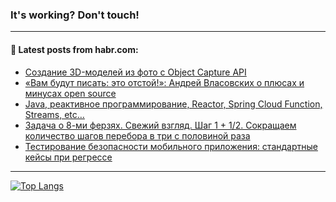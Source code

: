 ### It's working? Don't touch!

---
<!--
#### 🛠️ Technical stack:

![C++](https://img.shields.io/badge/C++-informational?logo=c%2B%2B&style=flat&logoColor=white&color=9C033A)
![Java](https://img.shields.io/badge/Java-informational?logo=java&style=flat&logoColor=white&color=007396)
![Kotlin](https://img.shields.io/badge/Kotlin-informational?logo=Kotlin&style=flat&logoColor=white&color=0095D5)
![JS](https://img.shields.io/badge/JS-informational?logo=javaScript&style=flat&logoColor=black&color=F7Df1E) <br>
![HTML5](https://img.shields.io/badge/HTML5-informational?logo=html5&style=flat&logoColor=white&color=E34F26)
![CSS3](https://img.shields.io/badge/CSS3-informational?logo=css3&style=flat&logoColor=white&color=157286)
![Sass](https://img.shields.io/badge/Saas-informational?logo=sass&style=flat&logoColor=white&color=hotpink)
![PHP](https://img.shields.io/badge/PHP-informational?logo=php&style=flat&logoColor=white&color=777BB4) <br>
![WebPAck](https://img.shields.io/badge/WebPack-informational?logo=webPack&style=flat&logoColor=white&color=FF6F00)
![Bootstrap](https://img.shields.io/badge/Bootstrap-informational?logo=Bootstrap&style=flat&logoColor=white&color=7952B3)
![MySQL](https://img.shields.io/badge/MySQL-informational?logo=MySQL&style=flat&logoColor=white&color=00f) <br>
![NodeJS](https://img.shields.io/badge/NodeJS-informational?logo=node.js&style=flat&logoColor=white&color=43853D)
![Spring](https://img.shields.io/badge/Spring-informational?logo=Spring&style=flat&logoColor=white&color=0A9EDC)
![Angular](https://img.shields.io/badge/Vue-informational?logo=vue.js&style=flat&logoColor=white&color=red)
![Git](https://img.shields.io/badge/Git-informational?logo=git&style=flat&logoColor=white&color=darkorange)

___
-->

#### 💬 Latest posts from habr.com:

<!-- BLOG-POST-LIST:START -->
- [Создание 3D-моделей из фото с Object Capture API](https://habr.com/ru/post/679772/?utm_source=habrahabr&utm_medium=rss&utm_campaign=679772)
- [«Вам будут писать: это отстой!»: Андрей Власовских о плюсах и минусах open source](https://habr.com/ru/post/679754/?utm_source=habrahabr&utm_medium=rss&utm_campaign=679754)
- [Java, реактивное программирование, Reactor, Spring Cloud Function, Streams, etc…](https://habr.com/ru/post/679750/?utm_source=habrahabr&utm_medium=rss&utm_campaign=679750)
- [Задача о 8-ми ферзях. Свежий взгляд. Шаг 1 + 1/2. Сокращаем количество шагов перебора в три с половиной раза](https://habr.com/ru/post/679738/?utm_source=habrahabr&utm_medium=rss&utm_campaign=679738)
- [Тестирование безопасности мобильного приложения: стандартные кейсы при регрессе](https://habr.com/ru/post/676978/?utm_source=habrahabr&utm_medium=rss&utm_campaign=676978)
<!-- BLOG-POST-LIST:END -->

---

[![Top Langs](https://github-readme-stats.vercel.app/api/top-langs/?username=zloylis&layout=compact&hide_border=true&theme=dracula)](https://github.com/zloylis)

